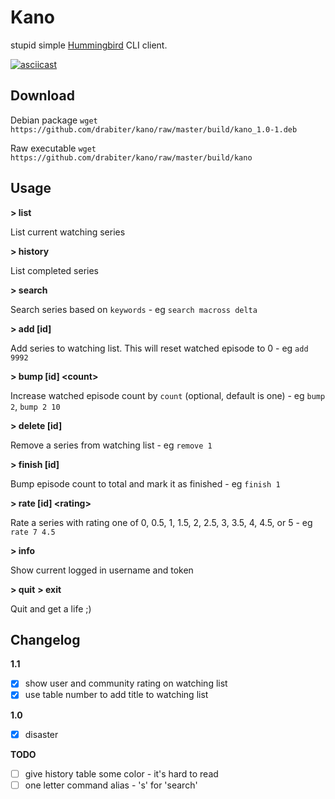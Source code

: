 # Kano

stupid simple [Hummingbird](https://hummingbird.me/) CLI client.

[![asciicast](https://asciinema.org/a/2x7aoxgyiqp021cpjzr6agswx.png)](https://asciinema.org/a/2x7aoxgyiqp021cpjzr6agswx)

## Download

Debian package `wget https://github.com/drabiter/kano/raw/master/build/kano_1.0-1.deb`

Raw executable `wget https://github.com/drabiter/kano/raw/master/build/kano`

## Usage

**> list**

  List current watching series

**> history**
  
  List completed series

**> search <keywords>**               
  
  Search series based on `keywords` - eg `search macross delta`

**> add [id]**
  
  Add series to watching list. This will reset watched episode to 0 - eg `add 9992`

**> bump [id] &lt;count&gt;**

  Increase watched episode count by `count` (optional, default is one) - eg `bump 2`, `bump 2 10`

**> delete [id]**
  
  Remove a series from watching list - eg `remove 1`

**> finish [id]**
  
  Bump episode count to total and mark it as finished - eg `finish 1`

**> rate [id] &lt;rating&gt;**
  
  Rate a series with rating one of 0, 0.5, 1, 1.5, 2, 2.5, 3, 3.5, 4, 4.5, or 5 - eg `rate 7 4.5`

**> info**
  
  Show current logged in username and token

**> quit**
**> exit**

  Quit and get a life ;)

## Changelog

**1.1**

- [x] show user and community rating on watching list
- [x] use table number to add title to watching list

**1.0**

- [x] disaster

**TODO**

- [ ] give history table some color - it's hard to read
- [ ] one letter command alias - 's' for 'search'
